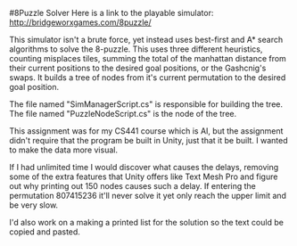 #8Puzzle Solver
Here is a link to the playable simulator:
http://bridgeworxgames.com/8puzzle/

This simulator isn't a brute force, yet instead uses best-first and A* search
algorithms to solve the 8-puzzle. This uses three different heuristics,
counting misplaces tiles, summing the total of the manhattan distance from
their current positions to the desired goal positions, or the Gashcnig's swaps.
It builds a tree of nodes from it's current permutation to the desired goal position.

The file named "SimManagerScript.cs" is responsible for building the tree.
The file named "PuzzleNodeScript.cs" is the node of the tree.

This assignment was for my CS441 course which is AI, but the assignment didn't
require that the program be built in Unity, just that it be built. I wanted
to make the data more visual.

If I had unlimited time I would discover what causes the delays, removing some
of the extra features that Unity offers like Text Mesh Pro and figure out why
printing out 150 nodes causes such a delay. If entering the permutation
807415236 it'll never solve it yet only reach the upper limit and be very slow.

I'd also work on a making a printed list for the solution so the text could be
copied and pasted.
